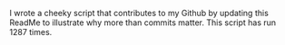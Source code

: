 I wrote a cheeky script that contributes to my Github by updating this ReadMe to illustrate why more than commits matter. This script has run 1287 times.